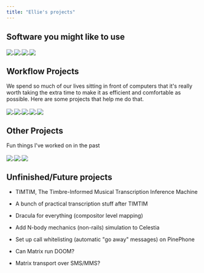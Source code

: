 ```yaml
---
title: "Ellie's projects"
---
```


## Software you might like to use

<div>
  <a class="nounderline" href="https://sr.ht/~ecc/vim-venus">
    <img align="center" class="gh-repo" src="https://github-readme-stats.vercel.app/api/pin/?username=eleanor-clifford&amp;repo=vim-venus&amp;theme=dracula&amp;hide_border=true"/>
  </a>
  <a class="nounderline" href="https://git.sr.ht/~ecc/vim-qalc">
    <img align="center" class="gh-repo" src="https://github-readme-stats.vercel.app/api/pin/?username=eleanor-clifford&amp;repo=vim-qalc&amp;theme=dracula&amp;hide_border=true"/>
  </a>
  <a class="nounderline" href="https://git.sr.ht/~ecc/polybar-power">
    <img align="center" class="gh-repo" src="https://github-readme-stats.vercel.app/api/pin/?username=eleanor-clifford&amp;repo=polybar-power&amp;theme=dracula&amp;hide_border=true"/>
  </a>
  <a class="nounderline" href="https://github.com/windows-bad/polybar-player">
    <img align="center" class="gh-repo" src="https://github-readme-stats.vercel.app/api/pin/?username=windows-bad&amp;repo=polybar-player&amp;theme=dracula&amp;hide_border=true"/>
  </a>
</div>

## Workflow Projects

We spend so much of our lives sitting in front of computers that it's really
worth taking the extra time to make it as efficient and comfortable as
possible. Here are some projects that help me do that.

<div>
  <a class="nounderline" href="https://github.com/eleanor-clifford/.config">
    <img align="center" class="gh-repo" src="https://github-readme-stats.vercel.app/api/pin/?username=eleanor-clifford&amp;repo=.config&amp;theme=dracula&amp;hide_border=true"/>
  </a>
  <a class="nounderline" href="https://github.com/eleanor-clifford/nvimrc">
    <img align="center" class="gh-repo" src="https://github-readme-stats.vercel.app/api/pin/?username=eleanor-clifford&amp;repo=nvimrc&amp;theme=dracula&amp;hide_border=true"/>
  </a>
  <a class="nounderline" href="https://github.com/smh-my-head/charon">
    <img align="center" class="gh-repo" src="https://github-readme-stats.vercel.app/api/pin/?username=smh-my-head&amp;repo=charon&amp;theme=dracula&amp;hide_border=true"/>
  </a>
  <a class="nounderline" href="https://github.com/smh-my-head/hades">
    <img align="center" class="gh-repo" src="https://github-readme-stats.vercel.app/api/pin/?username=smh-my-head&amp;repo=hades&amp;theme=dracula&amp;hide_border=true"/>
  </a>
  <a class="nounderline" href="https://github.com/eleanor-clifford/ErgoDash-R">
    <img align="center" class="gh-repo" src="https://github-readme-stats.vercel.app/api/pin/?username=eleanor-clifford&amp;repo=ErgoDash-R&amp;theme=dracula&amp;hide_border=true"/>
  </a>
</div>

## Other Projects

Fun things I've worked on in the past

<div>
  <a class="nounderline" href="https://github.com/eleanor-clifford/pixel-prime">
    <img align="center" class="gh-repo" src="https://github-readme-stats.vercel.app/api/pin/?username=eleanor-clifford&amp;repo=pixel-prime&amp;theme=dracula&amp;hide_border=true"/>
  </a>
  <a class="nounderline" href="https://github.com/eleanor-clifford/casio-cpong">
    <img align="center" class="gh-repo" src="https://github-readme-stats.vercel.app/api/pin/?username=eleanor-clifford&amp;repo=casio-cpong&amp;theme=dracula&amp;hide_border=true"/>
  </a>
  <a class="nounderline" href="https://github.com/eleanor-clifford/astrodynamics-sim">
    <img align="center" class="gh-repo" src="https://github-readme-stats.vercel.app/api/pin/?username=eleanor-clifford&amp;repo=astrodynamics-sim&amp;theme=dracula&amp;hide_border=true"/>
  </a>
</div>

## Unfinished/Future projects

- TIMTIM, The Timbre-Informed Musical Transcription Inference Machine

- A bunch of practical transcription stuff after TIMTIM

- Dracula for everything (compositor level mapping)

- Add N-body mechanics (non-rails) simulation to Celestia

- Set up call whitelisting (automatic "go away" messages) on PinePhone

- Can Matrix run DOOM?

- Matrix transport over SMS/MMS?
